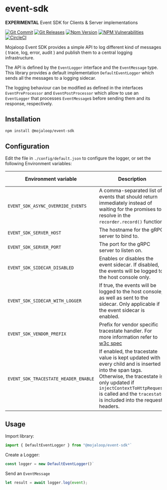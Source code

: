 # event-sdk

**EXPERIMENTAL** Event SDK for Clients &amp; Server implementations


[![Git Commit](https://img.shields.io/github/last-commit/mojaloop/event-sdk.svg?style=flat)](https://github.com/mojaloop/event-sdk/commits/master)
[![Git Releases](https://img.shields.io/github/release/mojaloop/event-sdk.svg?style=flat)](https://github.com/mojaloop/event-sdk/releases)
[![Npm Version](https://img.shields.io/npm/v/@mojaloop/event-sdk.svg?style=flat)](https://www.npmjs.com/package/@mojaloop/event-sdk)
[![NPM Vulnerabilities](https://img.shields.io/snyk/vulnerabilities/npm/@mojaloop/event-sdk.svg?style=flat)](https://www.npmjs.com/package/@mojaloop/event-sdk)
[![CircleCI](https://circleci.com/gh/mojaloop/event-sdk.svg?style=svg)](https://circleci.com/gh/mojaloop/event-sdk)

Mojaloop Event SDK provides a simple API to log different kind of messages ( trace, log, error, audit ) and publish them to a central logging infrastructure. 

The API is defined by the `EventLogger` interface and the `EventMessage` type. This library provides a default implementation `DefaultEventLogger` which sends all the messages to a logging sidecar.

The logging behaviour can be modified as defined in the interfaces `EventPreProcessor` and `EventPostProcessor` which allow to use an `EventLogger` that processes `EventMessage`s before sending them and its response, respectively.

## Installation

```bash
npm install @mojaloop/event-sdk
```

## Configuration

Edit the file in `./config/default.json` to configure the logger, or set the following Environment variables:

| Environment variable | Description | Default | Available Values |
| --- | --- | --- | --- |
| `EVENT_SDK_ASYNC_OVERRIDE_EVENTS` | A comma-separated list of events that should return immediately instead of waiting for the promises to resolve in the `recorder.record()` function. | `''` | Any combination of: `log,audit,trace` |
| `EVENT_SDK_SERVER_HOST` | The hostname for the gRPC server to bind to. | `localhost` | Any valid hostname |
| `EVENT_SDK_SERVER_PORT` | The port for the gRPC server to listen on. | `50055` | Any valid port value |
| `EVENT_SDK_SIDECAR_DISABLED` | Enables or disables the event sidecar. If disabled, the events will be logged to the host console only. | `true` | `true`, `false` |
| `EVENT_SDK_SIDECAR_WITH_LOGGER` | If true, the events will be logged to the host console, as well as sent to the sidecar. Only applicable if the event sidecar is enabled. | `false` | `true`, `false` |
| `EVENT_SDK_VENDOR_PREFIX` | Prefix for vendor specific tracestate handler. For more information refer to [w3c spec](https://github.com/w3c/trace-context/blob/master/spec/20-http_header_format.md#tracestate-header) | `acmevendor` | Any string |
| `EVENT_SDK_TRACESTATE_HEADER_ENABLE` | If enabled, the tracestate value is kept updated with every child and is inserted into the span tags. Otherwise, the tracestate is only updated if `injectContextToHttpRequest` is called and the `tracestate` is included into the request headers. | `true` | `true`, `false` |

## Usage


Import library:

```javascript
import { DefaultEventLogger } from "@mojaloop/event-sdk"`
```

Create a Logger:

```javascript
const logger = new DefaultEventLogger()`
```

Send an `EventMessage`

```javascript
let result = await logger.log(event);
```

